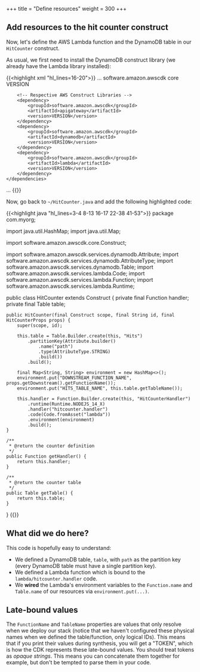 +++
title = "Define resources"
weight = 300
+++

## Add resources to the hit counter construct

Now, let's define the AWS Lambda function and the DynamoDB table in our
`HitCounter` construct.

As usual, we first need to install the DynamoDB construct library (we already
have the Lambda library installed):

{{<highlight xml "hl_lines=16-20">}}
...
    <dependencies>
        <!-- AWS Cloud Development Kit -->
        <dependency>
            <groupId>software.amazon.awscdk</groupId>
            <artifactId>core</artifactId>
            <version>VERSION</version>
        </dependency>

        <!-- Respective AWS Construct Libraries -->
        <dependency>
            <groupId>software.amazon.awscdk</groupId>
            <artifactId>apigateway</artifactId>
            <version>VERSION</version>
        </dependency>
        <dependency>
            <groupId>software.amazon.awscdk</groupId>
            <artifactId>dynamodb</artifactId>
            <version>VERSION</version>
        </dependency>
        <dependency>
            <groupId>software.amazon.awscdk</groupId>
            <artifactId>lambda</artifactId>
            <version>VERSION</version>
        </dependency>
    </dependencies>
...
{{</highlight>}}

Now, go back to `~/HitCounter.java` and add the following highlighted code:

{{<highlight java "hl_lines=3-4 8-13 16-17 22-38 41-53">}}
package com.myorg;

import java.util.HashMap;
import java.util.Map;

import software.amazon.awscdk.core.Construct;

import software.amazon.awscdk.services.dynamodb.Attribute;
import software.amazon.awscdk.services.dynamodb.AttributeType;
import software.amazon.awscdk.services.dynamodb.Table;
import software.amazon.awscdk.services.lambda.Code;
import software.amazon.awscdk.services.lambda.Function;
import software.amazon.awscdk.services.lambda.Runtime;

public class HitCounter extends Construct {
    private final Function handler;
    private final Table table;

    public HitCounter(final Construct scope, final String id, final HitCounterProps props) {
        super(scope, id);

        this.table = Table.Builder.create(this, "Hits")
            .partitionKey(Attribute.builder()
                .name("path")
                .type(AttributeType.STRING)
                .build())
            .build();

        final Map<String, String> environment = new HashMap<>();
        environment.put("DOWNSTREAM_FUNCTION_NAME", props.getDownstream().getFunctionName());
        environment.put("HITS_TABLE_NAME", this.table.getTableName());

        this.handler = Function.Builder.create(this, "HitCounterHandler")
            .runtime(Runtime.NODEJS_14_X)
            .handler("hitcounter.handler")
            .code(Code.fromAsset("lambda"))
            .environment(environment)
            .build();
    }

    /**
     * @return the counter definition
     */
    public Function getHandler() {
        return this.handler;
    }

    /**
     * @return the counter table
     */
    public Table getTable() {
        return this.table;
    }
}
{{</highlight>}}

## What did we do here?

This code is hopefully easy to understand:

 * We defined a DynamoDB table, `table`, with `path` as the partition key (every DynamoDB table must have a single partition key).
 * We defined a Lambda function which is bound to the `lambda/hitcounter.handler` code.
 * We __wired__ the Lambda's environment variables to the `Function.name` and `Table.name` of our resources via `environment.put(...)`.

## Late-bound values

The `FunctionName` and `TableName` properties are values that only resolve when
we deploy our stack (notice that we haven't configured these physical names when
we defined the table/function, only logical IDs). This means that if you print
their values during synthesis, you will get a "TOKEN", which is how the CDK
represents these late-bound values. You should treat tokens as *opaque strings*.
This means you can concatenate them together for example, but don't be tempted
to parse them in your code.
